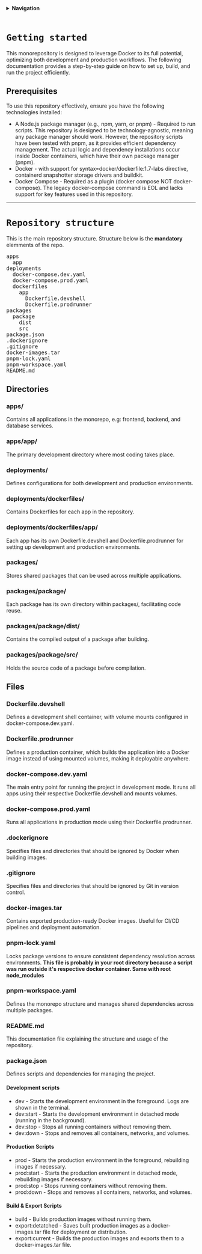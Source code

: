 <details>
<summary><b>Navigation</b></summary>

- [About me](#-about-me)
  - [Work experience](#-work-experience)
  - [Interests and hobbies](#-interests-and-hobbies)
  - [Currently learning](#-currently-learning)
- [Technology stack](#-technology-stack)
  - [Software development](#-software-development)
  - [Self-hosting](#%EF%B8%8F-self-hosting)
- [About the repositories](#%EF%B8%8F-about-the-repositories)
</details>

<br>

# `Getting started`

This monorepository is designed to leverage Docker to its full potential, optimizing both development and production workflows. The following documentation provides a step-by-step guide on how to set up, build, and run the project efficiently.

## Prerequisites

To use this repository effectively, ensure you have the following technologies installed:

- A Node.js package manager (e.g., npm, yarn, or pnpm) - Required to run scripts. This repository is designed to be technology-agnostic, meaning any package manager should work. However, the repository scripts have been tested with pnpm, as it provides efficient dependency management. The actual logic and dependency installations occur inside Docker containers, which have their own package manager (pnpm).
- Docker - with support for syntax=docker/dockerfile:1.7-labs directive, containerd snapshotter storage drivers and buildkit.
- Docker Compose - Required as a plugin (docker compose NOT docker-compose). The legacy docker-compose command is EOL and lacks support for key features used in this repository.

---

# `Repository structure`

This is the main repository structure. Structure below is the <b>mandatory</b> elemments of the repo.

<pre>
<a>apps</a>
  <a>app</a>
<a>deployments</a>
  <a>docker-compose.dev.yaml</a>
  <a>docker-compose.prod.yaml</a>
  <a>dockerfiles</a>
    <a>app</a>
      <a>Dockerfile.devshell</a>
      <a>Dockerfile.prodrunner</a>
<a>packages</a>
  <a>package</a>
    <a>dist</a>
    <a>src</a>
<a>package.json</a>
<a>.dockerignore</a>
<a>.gitignore</a>
<a>docker-images.tar</a>
<a>pnpm-lock.yaml</a>
<a>pnpm-workspace.yaml</a>
<a>README.md</a>
</pre>

## Directories

### apps/

Contains all applications in the monorepo, e.g: frontend, backend, and database services.

### apps/app/

The primary development directory where most coding takes place.

### deployments/

Defines configurations for both development and production environments.

### deployments/dockerfiles/

Contains Dockerfiles for each app in the repository.

### deployments/dockerfiles/app/

Each app has its own Dockerfile.devshell and Dockerfile.prodrunner for setting up development and production environments.

### packages/

Stores shared packages that can be used across multiple applications.

### packages/package/

Each package has its own directory within packages/, facilitating code reuse.

### packages/package/dist/

Contains the compiled output of a package after building.

### packages/package/src/

Holds the source code of a package before compilation.

## Files

### Dockerfile.devshell

Defines a development shell container, with volume mounts configured in docker-compose.dev.yaml.

### Dockerfile.prodrunner

Defines a production container, which builds the application into a Docker image instead of using mounted volumes, making it deployable anywhere.

### docker-compose.dev.yaml

The main entry point for running the project in development mode. It runs all apps using their respective Dockerfile.devshell and mounts volumes.

### docker-compose.prod.yaml

Runs all applications in production mode using their Dockerfile.prodrunner.

### .dockerignore

Specifies files and directories that should be ignored by Docker when building images.

### .gitignore

Specifies files and directories that should be ignored by Git in version control.

### docker-images.tar

Contains exported production-ready Docker images. Useful for CI/CD pipelines and deployment automation.

### pnpm-lock.yaml

Locks package versions to ensure consistent dependency resolution across environments. <b>This file is probably in your root directory because a script was run outside it's respective docker container. Same with root node_modules</b>

### pnpm-workspace.yaml

Defines the monorepo structure and manages shared dependencies across multiple packages.

### README.md

This documentation file explaining the structure and usage of the repository.

### package.json

Defines scripts and dependencies for managing the project.

#### Development scripts

- dev - Starts the development environment in the foreground. Logs are shown in the terminal.
- dev:start - Starts the development environment in detached mode (running in the background).
- dev:stop - Stops all running containers without removing them.
- dev:down - Stops and removes all containers, networks, and volumes.

#### Production Scripts

- prod - Starts the production environment in the foreground, rebuilding images if necessary.
- prod:start - Starts the production environment in detached mode, rebuilding images if necessary.
- prod:stop - Stops running containers without removing them.
- prod:down - Stops and removes all containers, networks, and volumes.

#### Build & Export Scripts

- build - Builds production images without running them.
- export:detatched - Saves built production images as a docker-images.tar file for deployment or distribution.
- export:current - Builds the production images and exports them to a docker-images.tar file.
